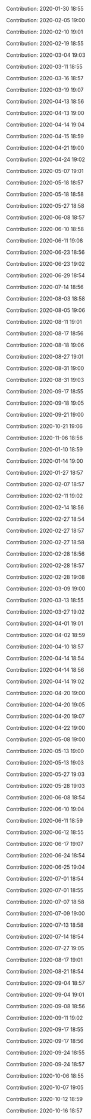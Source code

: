 Contribution: 2020-01-30 18:55

Contribution: 2020-02-05 19:00

Contribution: 2020-02-10 19:01

Contribution: 2020-02-19 18:55

Contribution: 2020-03-04 19:03

Contribution: 2020-03-11 18:55

Contribution: 2020-03-16 18:57

Contribution: 2020-03-19 19:07

Contribution: 2020-04-13 18:56

Contribution: 2020-04-13 19:00

Contribution: 2020-04-14 19:04

Contribution: 2020-04-15 18:59

Contribution: 2020-04-21 19:00

Contribution: 2020-04-24 19:02

Contribution: 2020-05-07 19:01

Contribution: 2020-05-18 18:57

Contribution: 2020-05-18 18:58

Contribution: 2020-05-27 18:58

Contribution: 2020-06-08 18:57

Contribution: 2020-06-10 18:58

Contribution: 2020-06-11 19:08

Contribution: 2020-06-23 18:56

Contribution: 2020-06-23 19:02

Contribution: 2020-06-29 18:54

Contribution: 2020-07-14 18:56

Contribution: 2020-08-03 18:58

Contribution: 2020-08-05 19:06

Contribution: 2020-08-11 19:01

Contribution: 2020-08-17 18:56

Contribution: 2020-08-18 19:06

Contribution: 2020-08-27 19:01

Contribution: 2020-08-31 19:00

Contribution: 2020-08-31 19:03

Contribution: 2020-09-17 18:55

Contribution: 2020-09-18 19:05

Contribution: 2020-09-21 19:00

Contribution: 2020-10-21 19:06

Contribution: 2020-11-06 18:56

Contribution: 2020-01-10 18:59

Contribution: 2020-01-14 19:00

Contribution: 2020-01-27 18:57

Contribution: 2020-02-07 18:57

Contribution: 2020-02-11 19:02

Contribution: 2020-02-14 18:56

Contribution: 2020-02-27 18:54

Contribution: 2020-02-27 18:57

Contribution: 2020-02-27 18:58

Contribution: 2020-02-28 18:56

Contribution: 2020-02-28 18:57

Contribution: 2020-02-28 19:08

Contribution: 2020-03-09 19:00

Contribution: 2020-03-13 18:55

Contribution: 2020-03-27 19:02

Contribution: 2020-04-01 19:01

Contribution: 2020-04-02 18:59

Contribution: 2020-04-10 18:57

Contribution: 2020-04-14 18:54

Contribution: 2020-04-14 18:56

Contribution: 2020-04-14 19:02

Contribution: 2020-04-20 19:00

Contribution: 2020-04-20 19:05

Contribution: 2020-04-20 19:07

Contribution: 2020-04-22 19:00

Contribution: 2020-05-08 19:00

Contribution: 2020-05-13 19:00

Contribution: 2020-05-13 19:03

Contribution: 2020-05-27 19:03

Contribution: 2020-05-28 19:03

Contribution: 2020-06-08 18:54

Contribution: 2020-06-10 19:04

Contribution: 2020-06-11 18:59

Contribution: 2020-06-12 18:55

Contribution: 2020-06-17 19:07

Contribution: 2020-06-24 18:54

Contribution: 2020-06-25 19:04

Contribution: 2020-07-01 18:54

Contribution: 2020-07-01 18:55

Contribution: 2020-07-07 18:58

Contribution: 2020-07-09 19:00

Contribution: 2020-07-13 18:58

Contribution: 2020-07-14 18:54

Contribution: 2020-07-27 19:05

Contribution: 2020-08-17 19:01

Contribution: 2020-08-21 18:54

Contribution: 2020-09-04 18:57

Contribution: 2020-09-04 19:01

Contribution: 2020-09-08 18:56

Contribution: 2020-09-11 19:02

Contribution: 2020-09-17 18:55

Contribution: 2020-09-17 18:56

Contribution: 2020-09-24 18:55

Contribution: 2020-09-24 18:57

Contribution: 2020-10-06 18:55

Contribution: 2020-10-07 19:05

Contribution: 2020-10-12 18:59

Contribution: 2020-10-16 18:57

